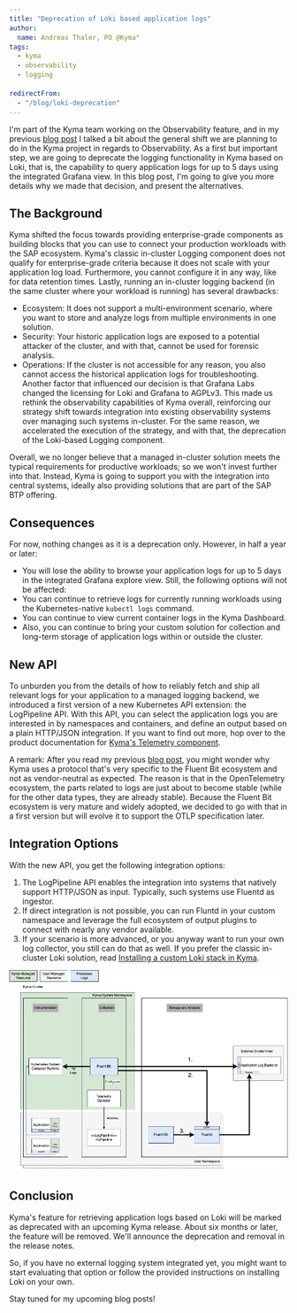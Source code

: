 ```yaml
---
title: "Deprecation of Loki based application logs"
author:
  name: Andreas Thaler, PO @Kyma"
tags:
  - kyma
  - observability
  - logging

redirectFrom:
  - "/blog/loki-deprecation"
---
```


I'm part of the Kyma team working on the Observability feature, and in my previous [blog post](https://kyma-project.io/blog/2022/9/21/observability-strategy/) I talked a bit about the general shift we are planning to do in the Kyma project in regards to Observability. As a first but important step, we are going to deprecate the logging functionality in Kyma based on Loki, that is, the capability to query application logs for up to 5 days using the integrated Grafana view. In this blog post, I'm going to give you more details why we made that decision, and present the alternatives.

## The Background

Kyma shifted the focus towards providing enterprise-grade components as building blocks that you can use to connect your production workloads with the SAP ecosystem. Kyma's classic in-cluster Logging component does not qualify for enterprise-grade criteria because it does not scale with your application log load. Furthermore, you cannot configure it in any way, like for data retention times. Lastly, running an in-cluster logging backend (in the same cluster where your workload is running) has several drawbacks:

- Ecosystem: It does not support a multi-environment scenario, where you want to store and analyze logs from multiple environments in one solution.
- Security: Your historic application logs are exposed to a potential attacker of the cluster, and with that, cannot be used for forensic analysis.
- Operations: If the cluster is not accessible for any reason, you also cannot access the historical application logs for troubleshooting.
Another factor that influenced our decision is that Grafana Labs changed the licensing for Loki and Grafana to AGPLv3. This made us rethink the observability capabilities of Kyma overall, reinforcing our strategy shift towards integration into existing observability systems over managing such systems in-cluster. For the same reason, we accelerated the execution of the strategy, and with that, the deprecation of the Loki-based Logging component.

Overall, we no longer believe that a managed in-cluster solution meets the typical requirements for productive workloads; so we won't invest further into that. Instead, Kyma is going to support you with the integration into central systems, ideally also providing solutions that are part of the SAP BTP offering.

## Consequences
For now, nothing changes as it is a deprecation only. However, in half a year or later:
- You will lose the ability to browse your application logs for up to 5 days in the integrated Grafana explore view.
Still, the following options will not be affected:
- You can continue to retrieve logs for currently running workloads using the Kubernetes-native `kubectl logs` command.
- You can continue to view current container logs in the Kyma Dashboard.
- Also, you can continue to bring your custom solution for collection and long-term storage of application logs within or outside the cluster.

## New API
To unburden you from the details of how to reliably fetch and ship all relevant logs for your application to a managed logging backend, we introduced a first version of a new Kubernetes API extension: the LogPipeline API. With this API, you can select the application logs you are interested in by namespaces and containers, and define an output based on a plain HTTP/JSON integration. If you want to find out more, hop over to the product documentation for [Kyma's Telemetry component](https://kyma-project.io/docs/kyma/main/01-overview/main-areas/observability/obsv-04-telemetry-in-kyma).

A remark: After you read my previous [blog post](https://kyma-project.io/blog/2022/9/21/observability-strategy/), you might wonder why Kyma uses a protocol that's very specific to the Fluent Bit ecosystem and not as vendor-neutral as expected. The reason is that in the OpenTelemetry ecosystem, the parts related to logs are just about to become stable (while for the other data types, they are already stable). Because the Fluent Bit ecosystem is very mature and widely adopted, we decided to go with that in a first version but will evolve it to support the OTLP specification later.

## Integration Options
With the new API, you get the following integration options:

1. The LogPipeline API enables the integration into systems that natively support HTTP/JSON as input. Typically, such systems use Fluentd as ingestor.
1. If direct integration is not possible, you can run Fluntd in your custom namespace and leverage the full ecosystem of output plugins to connect with nearly any vendor available.
1. If your scenario is more advanced, or you anyway want to run your own log collector, you still can do that as well.
If you prefer the classic in-cluster Loki solution, read [Installing a custom Loki stack in Kyma](https://github.com/kyma-project/examples/tree/main/loki).

![Integration Options](./architecture.png)

## Conclusion
Kyma's feature for retrieving application logs based on Loki will be marked as deprecated with an upcoming Kyma release. About six months or later, the feature will be removed. We'll announce the deprecation and removal in the release notes.

So, if you have no external logging system integrated yet, you might want to start evaluating that option or follow the provided instructions on installing Loki on your own.

Stay tuned for my upcoming blog posts!